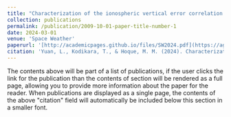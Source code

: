 ```yaml
---
title: "Characterization of the ionospheric vertical error correlation lengths based on global ionosonde observations"
collection: publications
permalink: /publication/2009-10-01-paper-title-number-1
date: 2024-03-01
venue: 'Space Weather'
paperurl: '[http://academicpages.github.io/files/SW2024.pdf](https://agupubs.onlinelibrary.wiley.com/doi/full/10.1029/2023SW003743)'
citation: 'Yuan, L., Kodikara, T., & Hoque, M. M. (2024). Characterization of the ionospheric vertical error correlation lengths based on global ionosonde observations. Space Weather, 22, e2023SW003743. https://doi.org/10.1029/2023SW003743.'
---
```


The contents above will be part of a list of publications, if the user clicks the link for the publication than the contents of section will be rendered as a full page, allowing you to provide more information about the paper for the reader. When publications are displayed as a single page, the contents of the above "citation" field will automatically be included below this section in a smaller font.
